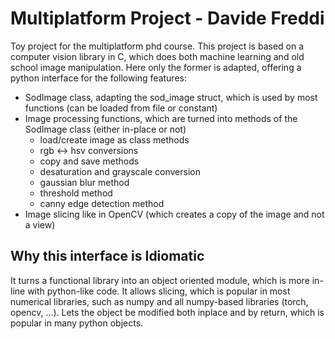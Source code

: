 # Multiplatform Project - Davide Freddi

Toy project for the multiplatform phd course. This project is based on a computer vision library in C, which does both machine learning and old school image manipulation. Here only the former is adapted, offering a python interface for the following features:
- SodImage class, adapting the sod_image struct, which is used by most functions (can be loaded from file or constant)
- Image processing functions, which are turned into methods of the SodImage class (either in-place or not)
    - load/create image as class methods
    - rgb <-> hsv conversions
    - copy and save methods
    - desaturation and grayscale conversion
    - gaussian blur method
    - threshold method
    - canny edge detection method
- Image slicing like in OpenCV (which creates a copy of the image and not a view)

## Why this interface is Idiomatic
It turns a functional library into an object oriented module, which is more in-line with python-like code.
It allows slicing, which is popular in most numerical libraries, such as numpy and all numpy-based libraries (torch, opencv, ...).
Lets the object be modified both inplace and by return, which is popular in many python objects.